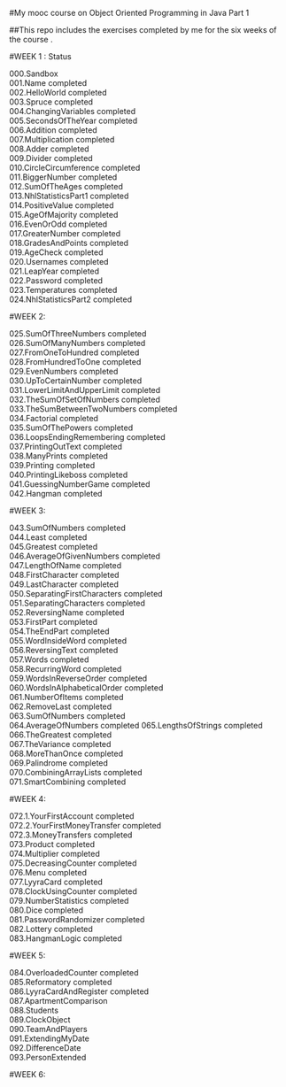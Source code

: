#My mooc course on Object Oriented Programming in Java Part 1

##This repo includes the exercises completed by me for the six weeks of the course .

#WEEK 1 :                                Status

000.Sandbox			
001.Name                            	completed		
002.HelloWorld                      	completed		
003.Spruce                          	completed		
004.ChangingVariables               	completed		
005.SecondsOfTheYear	                completed		
006.Addition	                        completed		
007.Multiplication                  	completed		
008.Adder	                            completed		
009.Divider                         	completed		
010.CircleCircumference	                completed		
011.BiggerNumber                        completed		
012.SumOfTheAges	                    completed		
013.NhlStatisticsPart1	                completed		
014.PositiveValue	                    completed		
015.AgeOfMajority                   	completed		
016.EvenOrOdd	                        completed		
017.GreaterNumber	                    completed		
018.GradesAndPoints	                    completed		
019.AgeCheck	                        completed		
020.Usernames	                        completed		
021.LeapYear	                        completed		
022.Password	                        completed		
023.Temperatures	                    completed		
024.NhlStatisticsPart2	                completed	

#WEEK 2:

025.SumOfThreeNumbers	                completed		
026.SumOfManyNumbers                	completed		
027.FromOneToHundred                	completed		
028.FromHundredToOne                	completed		
029.EvenNumbers	completed		
030.UpToCertainNumber	                completed		
031.LowerLimitAndUpperLimit         	completed		
032.TheSumOfSetOfNumbers	            completed		
033.TheSumBetweenTwoNumbers	            completed		
034.Factorial	                        completed		
035.SumOfThePowers                  	completed		
036.LoopsEndingRemembering	            completed		
037.PrintingOutText	                    completed		
038.ManyPrints	                        completed		
039.Printing	                        completed		
040.PrintingLikeboss	                completed		
041.GuessingNumberGame              	completed		
042.Hangman	                            completed	

#WEEK 3: 

043.SumOfNumbers                    	completed		
044.Least	                            completed		
045.Greatest                        	completed		
046.AverageOfGivenNumbers           	completed		
047.LengthOfName	                    completed		
048.FirstCharacter                  	completed		
049.LastCharacter	                    completed		
050.SeparatingFirstCharacters	        completed		
051.SeparatingCharacters            	completed		
052.ReversingName	                    completed		
053.FirstPart	                        completed		
054.TheEndPart	                        completed		
055.WordInsideWord	                    completed		
056.ReversingText	                    completed		
057.Words	                            completed		
058.RecurringWord	                    completed		
059.WordsInReverseOrder             	completed		
060.WordsInAlphabeticalOrder	        completed		
061.NumberOfItems	                    completed		
062.RemoveLast                      	completed		
063.SumOfNumbers	                    completed		
064.AverageOfNumbers	        		completed
065.LengthsOfStrings			        completed
066.TheGreatest	                        completed		
067.TheVariance                     	completed		
068.MoreThanOnce                       	completed		
069.Palindrome	                        completed		
070.CombiningArrayLists                	completed		
071.SmartCombining	                    completed		

#WEEK 4:

072.1.YourFirstAccount              	completed		
072.2.YourFirstMoneyTransfer        	completed		
072.3.MoneyTransfers	                completed		
073.Product	                            completed		
074.Multiplier                      	completed		
075.DecreasingCounter	                completed		
076.Menu                            	completed		
077.LyyraCard	                        completed		
078.ClockUsingCounter	                completed		
079.NumberStatistics	                completed		
080.Dice	                            completed		
081.PasswordRandomizer              	completed		
082.Lottery	                            completed		
083.HangmanLogic	                    completed		

#WEEK 5:

084.OverloadedCounter	                completed		
085.Reformatory                     	completed		
086.LyyraCardAndRegister	            completed		
087.ApartmentComparison			
088.Students			
089.ClockObject			
090.TeamAndPlayers			
091.ExtendingMyDate			
092.DifferenceDate			
093.PersonExtended			

#WEEK 6:
